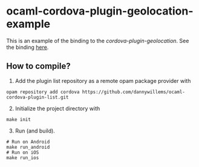 # ocaml-cordova-plugin-geolocation-example

This is an example of the binding to the *cordova-plugin-geolocation*. See the
binding
[here](https://github.com/dannywillems/ocaml-cordova-plugin-geolocation).

## How to compile?

1. Add the plugin list repository as a remote opam package provider with
```Shell
opam repository add cordova https://github.com/dannywillems/ocaml-cordova-plugin-list.git
```

2. Initialize the project directory with
```
make init
```

3. Run (and build).
```
# Run on Android
make run_android
# Run on iOS
make run_ios
```
